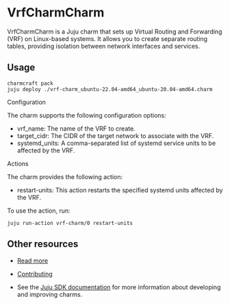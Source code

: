 # VrfCharmCharm

VrfCharmCharm is a Juju charm that sets up Virtual Routing and Forwarding (VRF) on Linux-based systems. It allows you to create separate routing tables, providing isolation between network interfaces and services.

## Usage
```
charmcraft pack
juju deploy ./vrf-charm_ubuntu-22.04-amd64_ubuntu-20.04-amd64.charm
```

Configuration

The charm supports the following configuration options:
* vrf_name: The name of the VRF to create.
* target_cidr: The CIDR of the target network to associate with the VRF.
* systemd_units: A comma-separated list of systemd service units to be affected by the VRF.

Actions

The charm provides the following action:

* restart-units: This action restarts the specified systemd units affected by the VRF.

To use the action, run:

```
juju run-action vrf-charm/0 restart-units
```

## Other resources
- [Read more](https://example.com)

- [Contributing](CONTRIBUTING.md) <!-- or link to other contribution documentation -->

- See the [Juju SDK documentation](https://juju.is/docs/sdk) for more information about developing and improving charms.
